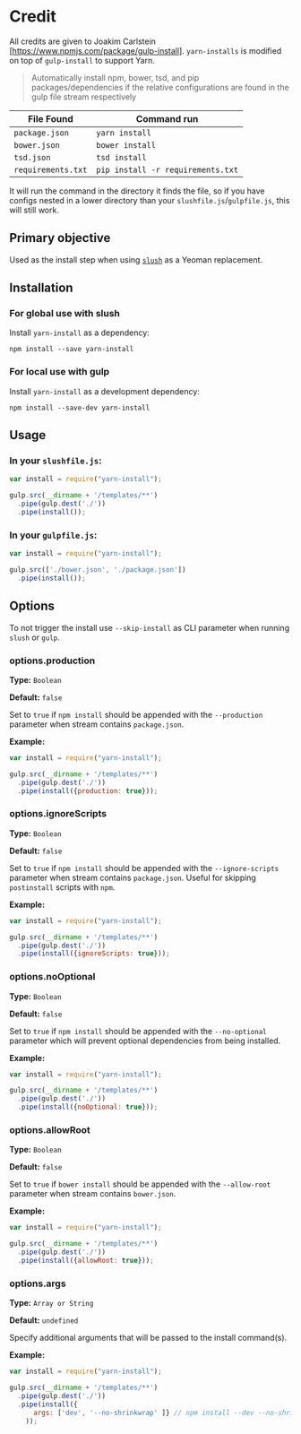 # Credit
All credits are given to Joakim Carlstein [https://www.npmjs.com/package/gulp-install]. `yarn-installs` is modified on top of `gulp-install` to support Yarn.

> Automatically install npm, bower, tsd, and pip packages/dependencies if the relative configurations are found in the gulp file stream respectively

| File Found | Command run|  
| --- | --- |  
|`package.json` | `yarn install`|  
|`bower.json` | `bower install`|  
|`tsd.json` | `tsd install`|  
|`requirements.txt` | `pip install -r requirements.txt`|  

It will run the command in the directory it finds the file, so if you have configs nested in a lower directory than your `slushfile.js`/`gulpfile.js`, this will still work.

## Primary objective

Used as the install step when using [`slush`](https://www.npmjs.org/package/slush) as a Yeoman replacement.

## Installation

### For global use with slush

Install `yarn-install` as a dependency:

```shell
npm install --save yarn-install
```

### For local use with gulp

Install `yarn-install` as a development dependency:

```shell
npm install --save-dev yarn-install
```

## Usage

### In your `slushfile.js`:

```javascript
var install = require("yarn-install");

gulp.src(__dirname + '/templates/**')
  .pipe(gulp.dest('./'))
  .pipe(install());
```

### In your `gulpfile.js`:

```javascript
var install = require("yarn-install");

gulp.src(['./bower.json', './package.json'])
  .pipe(install());
```

## Options

To not trigger the install use `--skip-install` as CLI parameter when running `slush` or `gulp`.

### options.production

**Type:** `Boolean`

**Default:** `false`


Set to `true` if `npm install` should be appended with the `--production` parameter when stream contains `package.json`.

**Example:**

```javascript
var install = require("yarn-install");

gulp.src(__dirname + '/templates/**')
  .pipe(gulp.dest('./'))
  .pipe(install({production: true}));  
```

### options.ignoreScripts

**Type:** `Boolean`

**Default:** `false`


Set to `true` if `npm install` should be appended with the `--ignore-scripts` parameter when stream contains `package.json`. Useful for skipping `postinstall` scripts with `npm`.

**Example:**

```javascript
var install = require("yarn-install");

gulp.src(__dirname + '/templates/**')
  .pipe(gulp.dest('./'))
  .pipe(install({ignoreScripts: true}));
```

### options.noOptional

**Type:** `Boolean`

**Default:** `false`

Set to `true` if `npm install` should be appended with the `--no-optional` parameter which will prevent optional dependencies from being installed.

**Example:**

```javascript
var install = require("yarn-install");

gulp.src(__dirname + '/templates/**')
  .pipe(gulp.dest('./'))
  .pipe(install({noOptional: true}));
```

### options.allowRoot

**Type:** `Boolean`

**Default:** `false`


Set to `true` if `bower install` should be appended with the `--allow-root` parameter when stream contains `bower.json`.

**Example:**

```javascript
var install = require("yarn-install");

gulp.src(__dirname + '/templates/**')
  .pipe(gulp.dest('./'))
  .pipe(install({allowRoot: true}));  
```

### options.args

**Type:** `Array or String`

**Default:** `undefined`


Specify additional arguments that will be passed to the install command(s).

**Example:**

```javascript
var install = require("yarn-install");

gulp.src(__dirname + '/templates/**')
  .pipe(gulp.dest('./'))
  .pipe(install({
      args: ['dev', '--no-shrinkwrap' ]} // npm install --dev --no-shrinkwrap
    ));  
```
